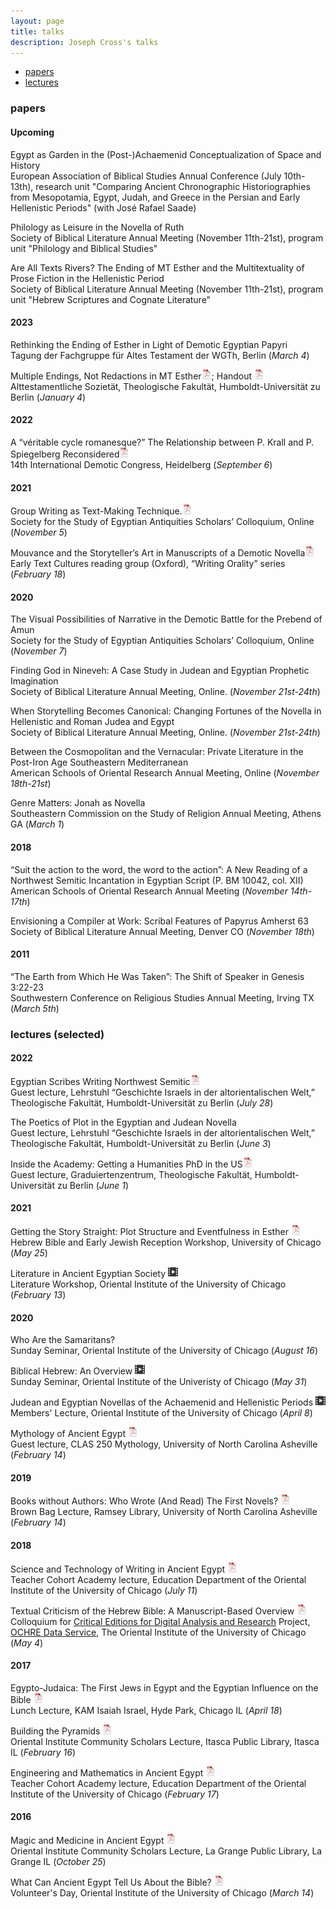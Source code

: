 ```yaml
---
layout: page
title: talks
description: Joseph Cross's talks
---
```


<div class="navbar">
    <div class="navbar-inner">
        <ul class="nav">
            <li><a href="#papers">papers</a></li>
            <li><a href="#lectures">lectures</a></li>
        </ul>
    </div>
</div>

### <a name="papers"></a>papers

#### Upcoming

Egypt as Garden in the (Post-)Achaemenid Conceptualization of Space and History</br>
European Association of Biblical Studies Annual Conference (July 10th-13th), research unit "Comparing Ancient Chronographic Historiographies from Mesopotamia, Egypt, Judah, and Greece in the Persian and Early Hellenistic Periods" (with José Rafael Saade)

Philology as Leisure in the Novella of Ruth</br>
Society of Biblical Literature Annual Meeting (November 11th-21st), program unit "Philology and Biblical Studies"

Are All Texts Rivers? The Ending of MT Esther and the Multitextuality of Prose Fiction in the Hellenistic Period</br>
Society of Biblical Literature Annual Meeting (November 11th-21st), program unit "Hebrew Scriptures and Cognate Literature"

#### 2023

Rethinking the Ending of Esther in Light of Demotic Egyptian Papyri<br/> 
Tagung der Fachgruppe für Altes Testament der WGTh, Berlin (_March 4_)

Multiple Endings, Not Redactions in MT Esther[![pdf](icons16/pdf-icon.png)](files/20220104.EstherEndings.ATSozietaet.pdf); Handout [![pdf](icons16/pdf-icon.png)](files/Cross.20220104.EstherEndings.Handout.ATSozietaet.pdf)<br/>
Alttestamentliche Sozietät, Theologische Fakultät, Humboldt-Universität zu Berlin (_January 4_)

#### 2022

A “véritable cycle romanesque?” The Relationship between P. Krall and P. Spiegelberg Reconsidered[![pdf](icons16/pdf-icon.png)](files/060922.CycleRomanesque.ICDS2022.pdf)<br/>
14th International Demotic Congress, Heidelberg (_September 6_)

#### 2021

Group Writing as Text-Making Technique.[![pdf](icons16/pdf-icon.png)](files/110521.slides.GroupWriting.SSEA2021.pdf)<br/>
Society for the Study of Egyptian Antiquities Scholars’ Colloquium, Online (_November 5_)

Mouvance and the Storyteller’s Art in Manuscripts of a Demotic Novella[![pdf](icons16/pdf-icon.png)](files/052521.EstherPlot.slides.pdf)<br/>
Early Text Cultures reading group (Oxford), “Writing Orality” series (_February 18_)

#### 2020

The Visual Possibilities of Narrative in the Demotic Battle for the Prebend of Amun<br/> 
Society for the Study of Egyptian Antiquities Scholars’ Colloquium, Online (_November 7_)

Finding God in Nineveh: A Case Study in Judean and Egyptian Prophetic Imagination<br/>
Society of Biblical Literature Annual Meeting, Online. (_November 21st-24th_)

When Storytelling Becomes Canonical: Changing Fortunes of the Novella in Hellenistic and Roman Judea and Egypt<br/>
Society of Biblical Literature Annual Meeting, Online. (_November 21st-24th_)

Between the Cosmopolitan and the Vernacular: Private Literature in the Post-Iron Age Southeastern Mediterranean<br/>
American Schools of Oriental Research Annual Meeting, Online (_November 18th-21st_)

Genre Matters: Jonah as Novella<br/>
Southeastern Commission on the Study of Religion Annual Meeting, Athens GA (_March 1_)

#### 2018

“Suit the action to the word, the word to the action”: A New Reading of a Northwest Semitic Incantation in Egyptian Script (P. BM 10042, col. XII)<br/>
American Schools of Oriental Research Annual Meeting (_November 14th-17th_)

Envisioning a Compiler at Work: Scribal Features of Papyrus Amherst 63<br/>
Society of Biblical	Literature Annual Meeting, Denver CO (_November 18th_)

#### 2011

“The Earth from Which He Was Taken”: The Shift of Speaker in Genesis 3:22-23<br/>
Southwestern Conference on Religious Studies Annual Meeting, Irving TX (_March 5th_)

### <a name="talks"></a>lectures (selected)

#### 2022

Egyptian Scribes Writing Northwest Semitic[![pdf](icons16/pdf-icon.png)](files/28072022.EgyptianWritingSemitic.HU.pdf)<br/>
Guest lecture, Lehrstuhl “Geschichte Israels in der altorientalischen Welt,” Theologische Fakultät, Humboldt-Universität zu Berlin (_July 28_)

The Poetics of Plot in the Egyptian and Judean Novella<br/>
Guest lecture, Lehrstuhl “Geschichte Israels in der altorientalischen Welt,” Theologische Fakultät, Humboldt-Universität zu Berlin (_June 3_)

Inside the Academy: Getting a Humanities PhD in the US[![pdf](icons16/pdf-icon.png)](files/01062022.GettingAPhD.pdf)<br/>
Guest lecture, Graduiertenzentrum, Theologische Fakultät, Humboldt-Universität zu Berlin (_June 1_)

#### 2021

Getting the Story Straight: Plot Structure and Eventfulness in Esther
[![pdf](icons16/pdf-icon.png)](files/052521.EstherPlot.slides.pdf)<br/>
Hebrew Bible and Early Jewish Reception Workshop, University of Chicago (_May 25_)

Literature in Ancient Egyptian Society
[![video](icons16/video-icon.png)](https://youtu.be/Rz1VWdnIqas)<br/>
Literature Workshop, Oriental Institute of the University of Chicago (_February 13_)

#### 2020

Who Are the Samaritans?<br/>
Sunday Seminar, Oriental Institute of the University of Chicago (_August 16_)

Biblical Hebrew: An Overview
[![video](icons16/video-icon.png)](https://www.youtube.com/watch?v=KUB2LZj7rKQ)<br/>
Sunday Seminar, Oriental Institute of the Univeristy of Chicago (_May 31_)

Judean and Egyptian Novellas of the Achaemenid and Hellenistic Periods
[![video](icons16/video-icon.png)](https://youtu.be/1d9npCDAbE0)<br/>
Members' Lecture, Oriental Institute of the University of Chicago (_April 8_)

Mythology of Ancient Egypt
[![pdf](icons16/pdf-icon.png)](files/022520.MythologyEgypt.CLAS250.pdf)<br/>
Guest lecture, CLAS 250 Mythology, University of North Carolina Asheville (_February 14_)

#### 2019

Books without Authors: Who Wrote (And Read) The First Novels?
[![pdf](icons16/pdf-icon.png)](files/021419.FirstNovels.UNCA.slides.pdf)<br/>
Brown Bag Lecture, Ramsey Library, University of North Carolina Asheville (_February 14_)

#### 2018

Science and Technology of Writing in Ancient Egypt
[![pdf](icons16/pdf-icon.png)](files/071118.Writing.Cohort.slides.pdf)<br/>
Teacher Cohort Academy lecture, Education Department of the Oriental Institute of the University of Chicago
(_July 11_)

Textual Criticism of the Hebrew Bible: A Manuscript-Based Overview
[![pdf](icons16/pdf-icon.png)](files/050418.CEDAR.slides.pdf)<br/>
Colloquium for [Critical Editions for Digital Analysis and Research](https://voices.uchicago.edu/cedar/) Project,
[OCHRE Data Service](https://voices.uchicago.edu/ochre/), The Oriental Institute of the University of Chicago (_May 4_)

#### 2017

Egypto-Judaica: The First Jews in Egypt and the Egyptian Influence on the Bible
[![pdf](icons16/pdf-icon.png)](files/041817.EgyptoJudaica.KAMIsrael.slides.pdf)<br/>
Lunch Lecture, KAM Isaiah Israel, Hyde Park, Chicago IL (_April 18_)

Building the Pyramids
[![pdf](icons16/pdf-icon.png)](files/021617.Pyramids.Itasca.slides.pdf)<br/>
Oriental Institute Community Scholars Lecture, Itasca Public Library, Itasca IL (_February 16_)

Engineering and Mathematics in Ancient Egypt
[![pdf](icons16/pdf-icon.png)](files/021717.EngineeringMathematics.STEAM.slides.pdf)<br/>
Teacher Cohort Academy lecture, Education Department of the Oriental Institute of the University of Chicago (_February 17_)

#### 2016

Magic and Medicine in Ancient Egypt
[![pdf](icons16/pdf-icon.png)](files/102516.MagicMedicine.LaGrange.slides.pdf)<br/>
Oriental Institute Community Scholars Lecture, La Grange Public Library, La Grange IL (_October 25_)

What Can Ancient Egypt Tell Us About the Bible?
[![pdf](icons16/pdf-icon.png)](files/031416.EgyptBible.OIVolunteers.slides.pdf)<br/>
Volunteer's Day, Oriental Institute of the University of Chicago (_March 14_)
